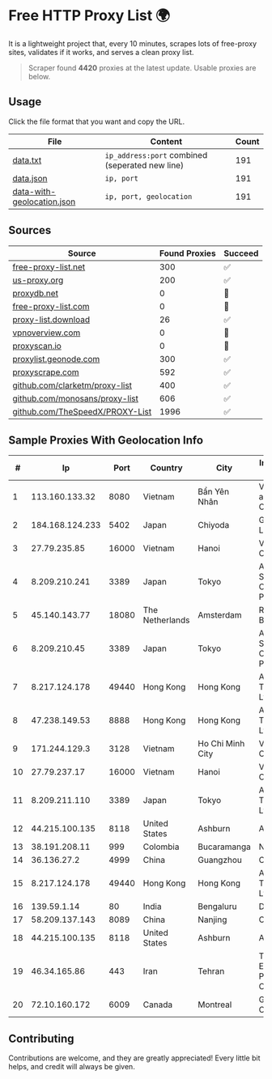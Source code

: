 
# Free HTTP Proxy List 🌍

It is a lightweight project that, every 10 minutes, scrapes lots of free-proxy sites, validates if it works, and serves a clean proxy list.


> Scraper found **4420** proxies at the latest update. Usable proxies are below.

## Usage

Click the file format that you want and copy the URL.


|File|Content|Count|
|----|-------|-----|
|[data.txt](https://raw.githubusercontent.com/themiralay/Proxy-List-World/master/data.txt)|`ip_address:port` combined (seperated new line)|191|
|[data.json](https://raw.githubusercontent.com/themiralay/Proxy-List-World/master/data.json)|`ip, port`|191|
|[data-with-geolocation.json](https://raw.githubusercontent.com/themiralay/Proxy-List-World/master/data-with-geolocation.json)|`ip, port, geolocation`|191|

## Sources

|Source|Found Proxies|Succeed|
|------|-------------|-------|
|[free-proxy-list.net](https://free-proxy-list.net)|300|✅|
|[us-proxy.org](https://www.us-proxy.org)|200|✅|
|[proxydb.net](http://proxydb.net)|0|🚫|
|[free-proxy-list.com](https://free-proxy-list.com/?page=&port=&type%5B%5D=http&type%5B%5D=https&up_time=0&search=Search)|0|🚫|
|[proxy-list.download](https://www.proxy-list.download/HTTP)|26|✅|
|[vpnoverview.com](https://vpnoverview.com/privacy/anonymous-browsing/free-proxy-servers)|0|🚫|
|[proxyscan.io](https://www.proxyscan.io)|0|🚫|
|[proxylist.geonode.com](https://proxylist.geonode.com/api/proxy-list?limit=300&page=1&sort_by=lastChecked&sort_type=desc&protocols=http,https)|300|✅|
|[proxyscrape.com](https://api.proxyscrape.com/v2/?request=displayproxies&protocol=http&timeout=10000&country=all&ssl=all&anonymity=all)|592|✅|
|[github.com/clarketm/proxy-list](https://raw.githubusercontent.com/clarketm/proxy-list/master/proxy-list-raw.txt)|400|✅|
|[github.com/monosans/proxy-list](https://raw.githubusercontent.com/monosans/proxy-list/main/proxies/http.txt)|606|✅|
|[github.com/TheSpeedX/PROXY-List](https://raw.githubusercontent.com/TheSpeedX/PROXY-List/master/http.txt)|1996|✅|


## Sample Proxies With Geolocation Info

|#|Ip|Port|Country|City|Internet Service Provider|
|-|--|----|-------|----|-------------------------|
|1|113.160.133.32|8080|Vietnam|Bẩn Yên Nhân|VietNam Post and Telecom Corporation|
|2|184.168.124.233|5402|Japan|Chiyoda|GoDaddy.com, LLC|
|3|27.79.235.85|16000|Vietnam|Hanoi|Viettel Corporation|
|4|8.209.210.241|3389|Japan|Tokyo|Alibaba.com Singapore E-Commerce Private Limited|
|5|45.140.143.77|18080|The Netherlands|Amsterdam|RoyaleHosting BV|
|6|8.209.210.45|3389|Japan|Tokyo|Alibaba.com Singapore E-Commerce Private Limited|
|7|8.217.124.178|49440|Hong Kong|Hong Kong|Alibaba (US) Technology Co., Ltd.|
|8|47.238.149.53|8888|Hong Kong|Hong Kong|Alibaba (US) Technology Co., Ltd.|
|9|171.244.129.3|3128|Vietnam|Ho Chi Minh City|Viettel Corporation|
|10|27.79.237.17|16000|Vietnam|Hanoi|Viettel Corporation|
|11|8.209.211.110|3389|Japan|Tokyo|Alibaba (US) Technology Co., Ltd.|
|12|44.215.100.135|8118|United States|Ashburn|Amazon.com|
|13|38.191.208.11|999|Colombia|Bucaramanga|Netslink SAS|
|14|36.136.27.2|4999|China|Guangzhou|China Mobile|
|15|8.217.124.178|49440|Hong Kong|Hong Kong|Alibaba (US) Technology Co., Ltd.|
|16|139.59.1.14|80|India|Bengaluru|DIGITALOCEAN|
|17|58.209.137.143|8089|China|Nanjing|China Telecom|
|18|44.215.100.135|8118|United States|Ashburn|Amazon.com|
|19|46.34.165.86|443|Iran|Tehran|Tose'h Fanavari Ertebabat Pasargad Arian Co. PJS|
|20|72.10.160.172|6009|Canada|Montreal|GloboTech Communications|



## Contributing

Contributions are welcome, and they are greatly appreciated! Every
little bit helps, and credit will always be given.


